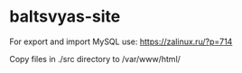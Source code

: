# baltsvyas-site


For export and import MySQL use:
https://zalinux.ru/?p=714


Copy files in ./src directory to /var/www/html/

